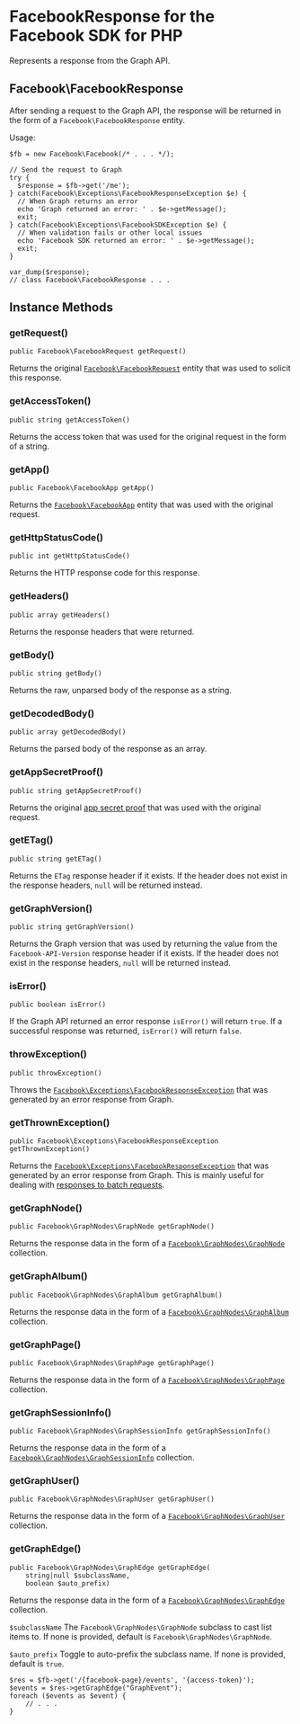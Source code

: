 # FacebookResponse for the Facebook SDK for PHP

Represents a response from the Graph API.

## Facebook\FacebookResponse

After sending a request to the Graph API, the response will be returned in the form of a `Facebook\FacebookResponse` entity.

Usage:

```
$fb = new Facebook\Facebook(/* . . . */);

// Send the request to Graph
try {
  $response = $fb->get('/me');
} catch(Facebook\Exceptions\FacebookResponseException $e) {
  // When Graph returns an error
  echo 'Graph returned an error: ' . $e->getMessage();
  exit;
} catch(Facebook\Exceptions\FacebookSDKException $e) {
  // When validation fails or other local issues
  echo 'Facebook SDK returned an error: ' . $e->getMessage();
  exit;
}

var_dump($response);
// class Facebook\FacebookResponse . . .
```

## Instance Methods

### getRequest()
```
public Facebook\FacebookRequest getRequest()
```
Returns the original [`Facebook\FacebookRequest`](/docs/php/FacebookRequest) entity that was used to solicit this response.

### getAccessToken()
```
public string getAccessToken()
```
Returns the access token that was used for the original request in the form of a string.

### getApp()
```
public Facebook\FacebookApp getApp()
```
Returns the [`Facebook\FacebookApp`](/docs/php/FacebookApp) entity that was used with the original request.

### getHttpStatusCode()
```
public int getHttpStatusCode()
```
Returns the HTTP response code for this response.

### getHeaders()
```
public array getHeaders()
```
Returns the response headers that were returned.

### getBody()
```
public string getBody()
```
Returns the raw, unparsed body of the response as a string.

### getDecodedBody()
```
public array getDecodedBody()
```
Returns the parsed body of the response as an array.

### getAppSecretProof()
```
public string getAppSecretProof()
```
Returns the original [app secret proof](https://developers.facebook.com/docs/graph-api/securing-requests/#appsecret_proof) that was used with the original request.

### getETag()
```
public string getETag()
```
Returns the `ETag` response header if it exists. If the header does not exist in the response headers, `null` will be returned instead.

### getGraphVersion()
```
public string getGraphVersion()
```
Returns the Graph version that was used by returning the value from the `Facebook-API-Version` response header if it exists. If the header does not exist in the response headers, `null` will be returned instead.

### isError()
```
public boolean isError()
```
If the Graph API returned an error response `isError()` will return `true`. If a successful response was returned, `isError()` will return `false`.

### throwException()
```
public throwException()
```
Throws the [`Facebook\Exceptions\FacebookResponseException`](/docs/php/FacebookResponseException) that was generated by an error response from Graph.

### getThrownException()
```
public Facebook\Exceptions\FacebookResponseException getThrownException()
```
Returns the [`Facebook\Exceptions\FacebookResponseException`](/docs/php/FacebookResponseException) that was generated by an error response from Graph. This is mainly useful for dealing with [responses to batch requests](/docs/php/FacebookBatchResponse).

### getGraphNode()
```
public Facebook\GraphNodes\GraphNode getGraphNode()
```
Returns the response data in the form of a [`Facebook\GraphNodes\GraphNode`](/docs/php/GraphNode) collection.

### getGraphAlbum()
```
public Facebook\GraphNodes\GraphAlbum getGraphAlbum()
```
Returns the response data in the form of a [`Facebook\GraphNodes\GraphAlbum`](/docs/php/GraphNode#album-instance-methods) collection.

### getGraphPage()
```
public Facebook\GraphNodes\GraphPage getGraphPage()
```
Returns the response data in the form of a [`Facebook\GraphNodes\GraphPage`](/docs/php/GraphNode#page-instance-methods) collection.

### getGraphSessionInfo()
```
public Facebook\GraphNodes\GraphSessionInfo getGraphSessionInfo()
```
Returns the response data in the form of a [`Facebook\GraphNodes\GraphSessionInfo`](/docs/php/GraphNode#sessioninfo-instance-methods) collection.

### getGraphUser()
```
public Facebook\GraphNodes\GraphUser getGraphUser()
```
Returns the response data in the form of a [`Facebook\GraphNodes\GraphUser`](/docs/php/GraphNode#user-instance-methods) collection.

### getGraphEdge()
```
public Facebook\GraphNodes\GraphEdge getGraphEdge(
	string|null $subclassName,
	boolean $auto_prefix)
```
Returns the response data in the form of a [`Facebook\GraphNodes\GraphEdge`](/docs/php/GraphEdge) collection.

`$subclassName`
The `Facebook\GraphNodes\GraphNode` subclass to cast list items to. If none is provided, default is `Facebook\GraphNodes\GraphNode`.

`$auto_prefix`
Toggle to auto-prefix the subclass name. If none is provided, default is `true`.

```
$res = $fb->get('/{facebook-page}/events', '{access-token}');
$events = $res->getGraphEdge("GraphEvent");
foreach ($events as $event) {
	// . . .
}
```
